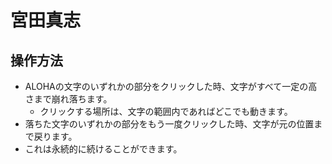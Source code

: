 # 宮田真志

## 操作方法
- ALOHAの文字のいずれかの部分をクリックした時、文字がすべて一定の高さまで崩れ落ちます。
	- クリックする場所は、文字の範囲内であればどこでも動きます。
- 落ちた文字のいずれかの部分をもう一度クリックした時、文字が元の位置まで戻ります。
- これは永続的に続けることができます。